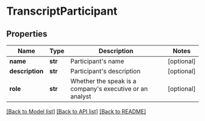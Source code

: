 # TranscriptParticipant

## Properties
Name | Type | Description | Notes
------------ | ------------- | ------------- | -------------
**name** | **str** | Participant&#39;s name | [optional] 
**description** | **str** | Participant&#39;s description | [optional] 
**role** | **str** | Whether the speak is a company&#39;s executive or an analyst | [optional] 

[[Back to Model list]](../README.md#documentation-for-models) [[Back to API list]](../README.md#documentation-for-api-endpoints) [[Back to README]](../README.md)


